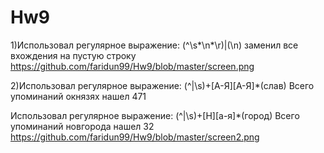 # Hw9
1)Использовал регулярное выражение: (^\s*\n*\r)|(\n) заменил все вхождения на пустую строку 
https://github.com/faridun99/Hw9/blob/master/screen.png

2)Использовал регулярное выражение: (^|\s)+[А-Я][А-Я]*(слав) Всего упоминаний окнязях нашел 471

Использовал регулярное выражение: (^|\s)+[Н][а-я]*(город) Всего упоминаний новгорода нашел 32
https://github.com/faridun99/Hw9/blob/master/screen2.png

